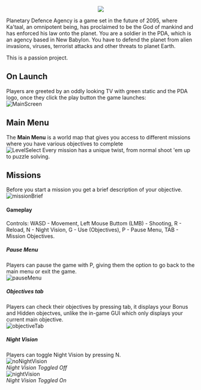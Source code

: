<p align="center" width="100%">
    <img src="https://user-images.githubusercontent.com/47458826/182373045-3e983132-ef7a-4d94-aefb-ca8c600dd9d9.png"> 
</p>

Planetary Defence Agency is a game set in the future of 2095, where Ka'taal, an omnipotent being, has proclaimed to be the God of mankind and has enforced his law onto the planet. You are a soldier in the PDA, which is an agency based in New Babylon. You have to defend the planet from alien invasions, viruses, terrorist attacks and other threats to planet Earth.

This is a passion project.

## On Launch
Players are greeted by an oddly looking TV with green static and the PDA logo, once they click the play button the game launches:
<br>![MainScreen](https://user-images.githubusercontent.com/47458826/183267669-7e53a474-815c-41f0-b3b5-a3e60bc9847d.png)



## Main Menu
The **Main Menu** is a world map that gives you access to different missions where you have various objectives to complete
<br>![LevelSelect](https://user-images.githubusercontent.com/47458826/183267692-dab24086-cba9-44a0-b566-466b5b31e12c.png)
Every mission has a unique twist, from normal shoot 'em up to puzzle solving.


## Missions
Before you start a mission you get a brief description of your objective.
<br>![missionBrief](https://user-images.githubusercontent.com/47458826/182966857-e9504aa1-cc00-4609-9c2a-5aa9fc517515.png)
#### Gameplay 
Controls: WASD - Movement, Left Mouse Buttom (LMB) - Shooting, R - Reload, N - Night Vision, G - Use (Objectives), P - Pause Menu, TAB - Mission Objectives.
##### Pause Menu
Players can pause the game with P, giving them the option to go back to the main menu or exit the game.
<br>![pauseMenu](https://user-images.githubusercontent.com/47458826/182964396-84e6e98c-e629-4f05-8bc6-c86668fee5c4.png)
##### Objectives tab
Players can check their objectives by pressing tab, it displays your Bonus and Hidden objectves, unlike the in-game GUI which only displays your current main objective.
<br>![objectiveTab](https://user-images.githubusercontent.com/47458826/182964443-93f53e83-39fc-4f6c-b72f-3ac71827bb76.png)
##### Night Vision
Players can toggle Night Vision by pressing N.
<br>![noNightVision](https://user-images.githubusercontent.com/47458826/182964449-8eb6459b-518d-4f50-bbc8-f3564c65a897.png)
<br>*Night Vision Toggled Off*
<br>![nightVision](https://user-images.githubusercontent.com/47458826/182964454-773e29a2-99cb-4abc-be5e-1e5e09a5a99d.png)
<br>*Night Vision Toggled On*

